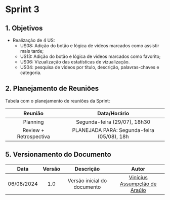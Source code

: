 # Sprint 3

## 1. Objetivos

- Realização de 4 US:
    - US08: Adição do botão e lógica de videos marcados como assistir mais tarde;
    - US13: Adição do botão e lógica de videos marcados como favorito;
    - US06: Vizualização das estatísticas de vizualização.
    - US04: pesquisa de vídeos por título, descrição, palavras-chaves e categoria.
 
## 2. Planejamento de Reuniões

Tabela com o planejamento de reuniões da Sprint:

| Reunião | Data/Horário |
| :-----: | :----------: |
| Planning | Segunda-feira (29/07), 18h30 |
| Review + Retrospectiva | PLANEJADA PARA: Segunda-feira (05/08), 18h |



## 5. Versionamento do Documento

| Data | Versão | Descrição | Autor |
| :-----: | :-------------: | :---------------: | :-: |
| 06/08/2024 | 1.0 | Versão inicial do documento | [Vinícius Assumpçlão de Araújo](https://github.com/viniman27) |
